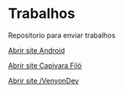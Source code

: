 # Trabalhos
 Repositorio para enviar trabalhos

<a href="https://marcosbartz.github.io/Trabalhos/siteandroid/index.html" target="_blank">Abrir site Android</a>

<a href="https://marcosbartz.github.io/Trabalhos/CapybaraPort/index.html" target="_blank">Abrir site Capivara Filó</a>

<a href="https://marcosbartz.github.io/Trabalhos/VenyonDev/index.html" target="_blank">Abrir site /VenyonDev</a>